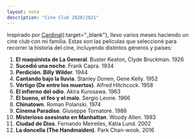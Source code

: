 ```yaml
---
layout: note
description: "Cine Club 2020/2021"
---
```


Inspirado por [Cardinal][1]{:target="_blank"}, llevo varios meses haciendo un
cine club con mi familia. Estas son las películas que seleccioné para recorrer
la historia del cine, incluyendo distintos géneros y países:

01. **El maquinista de La General**. Buster Keaton, Clyde Bruckman. 1926
02. **Sucedió una noche**. Frank Capra. 1934
03. **Perdición. Billy Wilder**. 1944
04. **Cantando bajo la lluvia**. Stanley Donen, Gene Kelly. 1952
05. **Vértigo (De entre los muertos)**. Alfred Hitchcock. 1958
06. **El infierno del odio**. Akira Kurosawa. 1963
07. **El bueno, el feo y el malo**. Sergio Leone. 1966
08. **Chinatown**. Roman Polanski. 1974
09. **Cinema Paradiso**. Giuseppe Tornatore. 1988
10. **Misterioso asesinato en Manhattan**. Woody Allen. 1993
11. **Ciudad de Dios**. Fernando Meirelles, Kátia Lund. 2002
12. **La doncella (The Handmaiden)**. Park Chan-wook. 2016


[1]: https://cardinal.substack.com/p/cineclub-cardinal
